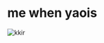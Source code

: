 # me when yaois

![kkir](https://translate.google.com/translate?u=https://shipping.fandom.com/wiki/KakaIru&hl=id&sl=en&tl=id&client=imgs.gif)
